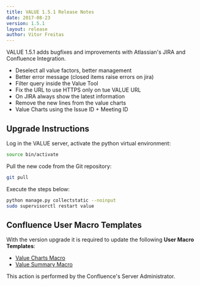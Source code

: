 ```yaml
---
title: VALUE 1.5.1 Release Notes
date: 2017-08-23
version: 1.5.1
layout: release
author: Vitor Freitas
---
```


VALUE 1.5.1 adds bugfixes and improvements with Atlassian's JIRA and Confluence Integration.

* Deselect all value factors, better management
* Better error message (closed items raise errors on jira)
* Filter query inside the Value Tool
* Fix the URL to use HTTPS only on tue VALUE URL
* On JIRA always show the latest information
* Remove the new lines from the value charts
* Value Charts using the Issue ID + Meeting ID

## Upgrade Instructions

Log in the VALUE server, activate the python virtual environment:

```bash
source bin/activate
```

Pull the new code from the Git repository:

```bash
git pull
```

Execute the steps below:

```bash
python manage.py collectstatic --noinput
sudo supervisorctl restart value
```

## Confluence User Macro Templates

With the version upgrade it is required to update the following **User Macro Templates**:

* [Value Charts Macro](/integrations/confluence/#value-charts-macro)
* [Value Summary Macro](/integrations/confluence/#value-summary-macro)

This action is performed by the Confluence's Server Administrator.